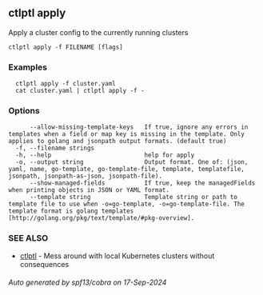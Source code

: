 ## ctlptl apply

Apply a cluster config to the currently running clusters

```
ctlptl apply -f FILENAME [flags]
```

### Examples

```
  ctlptl apply -f cluster.yaml
  cat cluster.yaml | ctlptl apply -f -
```

### Options

```
      --allow-missing-template-keys   If true, ignore any errors in templates when a field or map key is missing in the template. Only applies to golang and jsonpath output formats. (default true)
  -f, --filename strings              
  -h, --help                          help for apply
  -o, --output string                 Output format. One of: (json, yaml, name, go-template, go-template-file, template, templatefile, jsonpath, jsonpath-as-json, jsonpath-file).
      --show-managed-fields           If true, keep the managedFields when printing objects in JSON or YAML format.
      --template string               Template string or path to template file to use when -o=go-template, -o=go-template-file. The template format is golang templates [http://golang.org/pkg/text/template/#pkg-overview].
```

### SEE ALSO

* [ctlptl](ctlptl.md)	 - Mess around with local Kubernetes clusters without consequences

###### Auto generated by spf13/cobra on 17-Sep-2024
